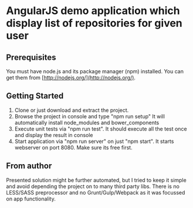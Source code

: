 # AngularJS demo application which display list of repositories for given user

## Prerequisites
You must have node.js and
its package manager (npm) installed.  You can get them from [http://nodejs.org/](http://nodejs.org/).


## Getting Started
1. Clone or just download and extract the project.
2. Browse the project in console and type "npm run setup" It will automatically install node_modules and bower_components
3. Execute unit tests via "npm run test". It should execute all the test once and display the result in console
4. Start application via "npm run server" on just "npm start". It starts webserver on port 8080. Make sure its free first.

## From author
Presented solution might be further automated, but I tried to keep it simple and avoid depending the project on to many third party libs.
There is no LESS/SASS preprocessor and no Grunt/Gulp/Webpack as it was focussed on app functionality.
